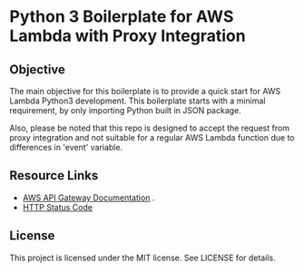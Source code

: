 # Python 3 Boilerplate for AWS Lambda with Proxy Integration

## Objective
The main objective for this boilerplate is to provide a quick start for AWS Lambda Python3 development. This boilerplate starts with a minimal requirement, by only importing Python built in JSON package.

Also, please be noted that this repo is designed to accept the request from proxy integration and not suitable for a regular AWS Lambda function due to differences in 'event' variable.

## Resource Links 
- [AWS API Gateway Documentation](http://docs.aws.amazon.com/apigateway/latest/developerguide/api-gateway-set-up-simple-proxy.html#api-gateway-simple-proxy-for-lambda-input-format) . 
- [HTTP Status Code](https://httpstatuses.com/)

## License
This project is licensed under the MIT license. See LICENSE for details.